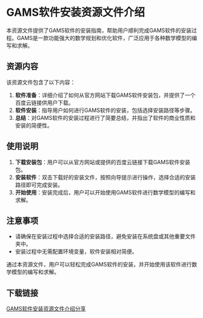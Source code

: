 # GAMS软件安装资源文件介绍

本资源文件提供了GAMS软件的安装指南，帮助用户顺利完成GAMS软件的安装过程。GAMS是一款功能强大的数学规划和优化软件，广泛应用于各种数学模型的编写和求解。

## 资源内容

该资源文件包含了以下内容：

1. **软件准备**：详细介绍了如何从官方网站下载GAMS软件安装包，并提供了一个百度云链接供用户下载。
2. **软件安装**：指导用户如何进行GAMS软件的安装，包括选择安装路径等步骤。
3. **总结**：对GAMS软件的安装过程进行了简要总结，并指出了软件的商业性质和安装的简便性。

## 使用说明

1. **下载安装包**：用户可以从官方网站或提供的百度云链接下载GAMS软件安装包。
2. **安装软件**：双击下载好的安装文件，按照向导提示进行操作，选择合适的安装路径即可完成安装。
3. **开始使用**：安装完成后，用户可以开始使用GAMS软件进行数学模型的编写和求解。

## 注意事项

- 请确保在安装过程中选择合适的安装路径，避免安装在系统盘或其他重要文件夹中。
- 安装过程中无需配置环境变量，软件安装相对简便。

通过本资源文件，用户可以轻松完成GAMS软件的安装，并开始使用该软件进行数学模型的编写和求解。

## 下载链接

[GAMS软件安装资源文件介绍分享](https://pan.quark.cn/s/863c283a20d8)